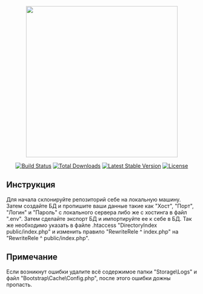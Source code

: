 <p align="center"><img src="https://res.cloudinary.com/dtfbvvkyp/image/upload/v1566331377/laravel-logolockup-cmyk-red.svg" width="400"></p>

<p align="center">
<a href="https://travis-ci.org/laravel/framework"><img src="https://travis-ci.org/laravel/framework.svg" alt="Build Status"></a>
<a href="https://packagist.org/packages/laravel/framework"><img src="https://poser.pugx.org/laravel/framework/d/total.svg" alt="Total Downloads"></a>
<a href="https://packagist.org/packages/laravel/framework"><img src="https://poser.pugx.org/laravel/framework/v/stable.svg" alt="Latest Stable Version"></a>
<a href="https://packagist.org/packages/laravel/framework"><img src="https://poser.pugx.org/laravel/framework/license.svg" alt="License"></a>
</p>

## Инструкция

Для начала склонируйте репозиторий себе на локальную машину. Затем создайте БД и пропишите ваши данные такие как "Хост", "Порт", "Логин" и "Пароль" с локального сервера либо же с хостинга в файл ".env". Затем сделайте экспорт БД и импортируйте ее к себе в БД. Так же необходимо указать в файле .htaccess "DirectoryIndex public/index.php" и изменить правило "RewriteRele ^ index.php" на "RewriteRele ^ public/index.php".

## Примечание

Если возникнут ошибки удалите всё содержимое папки "Storage\Logs" и файл "Bootstrap\Cache\Config.php", после этого ошибки дожны пропасть.
